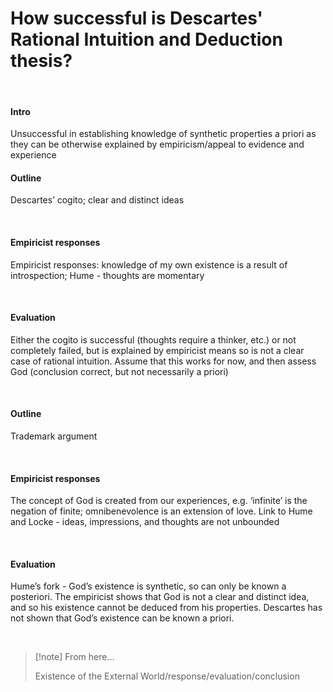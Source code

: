 # How successful is Descartes' Rational Intuition and Deduction thesis?

</br>


#### Intro

Unsuccessful in establishing knowledge of synthetic properties a priori as they can be otherwise explained by empiricism/appeal to evidence and experience
</br>

#### Outline

Descartes’ cogito; clear and distinct ideas

</br>

#### Empiricist responses

Empiricist responses: knowledge of my own existence is a result of introspection; Hume - thoughts are momentary

</br>

#### Evaluation

Either the cogito is successful (thoughts require a thinker, etc.) or not completely failed, but is explained by empiricist means so is not a clear case of rational intuition. Assume that this works for now, and then assess God (conclusion correct, but not necessarily a priori)

</br>

#### Outline

Trademark argument

</br>

#### Empiricist responses

The concept of God is created from our experiences, e.g. ‘infinite’ is the negation of finite; omnibenevolence is an extension of love. Link to Hume and Locke - ideas, impressions, and thoughts are not unbounded

</br>

#### Evaluation

Hume’s fork - God’s existence is synthetic, so can only be known a posteriori. The empiricist shows that God is not a clear and distinct idea, and so his existence cannot be deduced from his properties. Descartes has not shown that God’s existence can be known a priori.

</br>

> [!note] From here... 
> 
> Existence of the External World/response/evaluation/conclusion